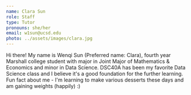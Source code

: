 ```yaml
---
name: Clara Sun
role: Staff
type: Tutor
pronouns: she/her
email: w1sun@ucsd.edu
photo: ../assets/images/clara.jpg
---
```


Hi there! My name is Wenqi Sun (Preferred name: Clara), fourth year Marshall college student with major in Joint Major of Mathematics & Economics and minor in Data Science. DSC40A has been my favorite Data Science class and I believe it's a good foundation for the further learning. Fun fact about me - I'm learning to make various desserts these days and am gaining weights (happily) :) 